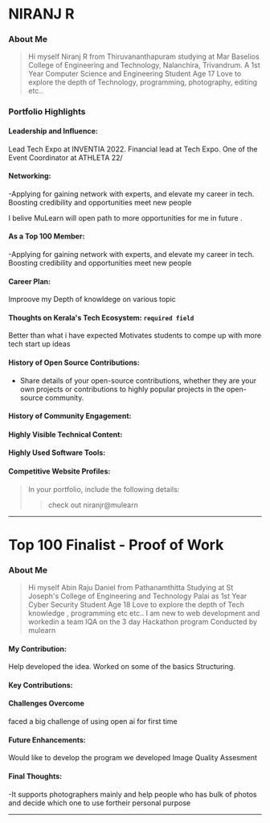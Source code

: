 # NIRANJ R

### About Me

> Hi myself Niranj R from Thiruvananthapuram studying at Mar Baselios College of Engineering and Technology, Nalanchira, Trivandrum. A 1st Year Computer Science and Engineering Student
> Age 17 Love to explore the depth of Technology, programming, photography, editing etc..


### Portfolio Highlights




#### Leadership and Influence: 

Lead Tech Expo at INVENTIA 2022.
Financial lead at Tech Expo.
One of the Event Coordinator at ATHLETA 22/

#### Networking: 

-Applying for gaining network with experts, and elevate my career in tech. Boosting credibility and opportunities meet new people

I belive MuLearn will open  path to more opportunities for me in future .


#### As a Top 100 Member: 
-Applying for gaining network with experts, and elevate my career in tech. Boosting credibility and opportunities meet new people


#### Career Plan: 

Improove my Depth of knowldege on various topic 

#### Thoughts on Kerala's Tech Ecosystem: `required field`
Better than what i have expected  Motivates  students to compe up with more tech start up ideas  

#### History of Open Source Contributions:

- Share details of your open-source contributions, whether they are your own projects or contributions to highly popular projects in the open-source community.

#### History of Community Engagement:



#### Highly Visible Technical Content:



#### Highly Used Software Tools:



#### Competitive Website Profiles:





> In your portfolio, include the following details:
>> check out niranjr@mulearn
---


# Top 100 Finalist -  Proof of Work

### About Me 
> Hi myself Abin Raju Daniel from Pathanamthitta Studying at St Joseph's College of Engineering and Technology Palai   as 1st Year Cyber Security Student
> Age 18 Love to explore the depth of Tech knowledge , programming etc etc..  I am new to web development and workedin a team IQA on the 3 day Hackathon program Conducted by mulearn

#### My Contribution:
Help developed the idea.  Worked on some of the basics Structuring.

#### Key Contributions:


#### Challenges Overcome
faced a big challenge of using open ai for first time

#### Future Enhancements:
Would like to develop the program we developed Image Quality Assesment 
#### Final Thoughts:
-It supports photographers mainly  and help people who has  bulk of photos and decide which one to use fortheir personal purpose

---
